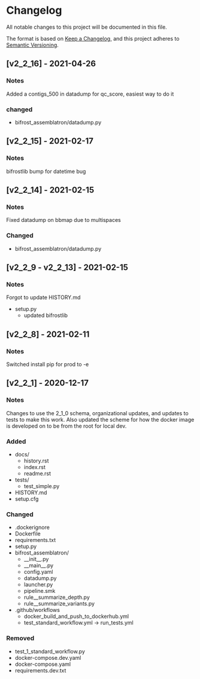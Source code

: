 # Changelog
All notable changes to this project will be documented in this file.

The format is based on [Keep a Changelog](https://keepachangelog.com/en/1.0.0/),
and this project adheres to [Semantic Versioning](https://semver.org/spec/v2.0.0.html).

## [v2_2_16] - 2021-04-26
### Notes
Added a contigs_500 in datadump for qc_score, easiest way to do it
### changed
- bifrost_assemblatron/datadump.py
## [v2_2_15] - 2021-02-17
### Notes
bifrostlib bump for datetime bug

## [v2_2_14] - 2021-02-15
### Notes
Fixed datadump on bbmap due to multispaces
### Changed
- bifrost_assemblatron/datadump.py
  

## [v2_2_9 - v2_2_13] - 2021-02-15
### Notes
Forgot to update HISTORY.md

- setup.py 
  - updated bifrostlib

## [v2_2_8] - 2021-02-11
### Notes
Switched install pip for prod to -e

## [v2_2_1] - 2020-12-17
### Notes
Changes to use the 2_1_0 schema, organizational updates, and updates to tests to make this work. Also updated the scheme for how the docker image is developed on to be from the root for local dev.

### Added
- docs/
  - history.rst
  - index.rst
  - readme.rst
- tests/
  - test_simple.py
- HISTORY.md
- setup.cfg

### Changed
- .dockerignore
- Dockerfile
- requirements.txt
- setup.py
- bifrost_assemblatron/
  - \_\_init\_\_.py
  - \_\_main\_\_.py
  - config.yaml
  - datadump.py
  - launcher.py
  - pipeline.smk
  - rule__summarize_depth.py
  - rule__summarize_variants.py
- .github/workflows
  - docker_build_and_push_to_dockerhub.yml
  - test_standard_workflow.yml -> run_tests.yml

### Removed
- test_1_standard_workflow.py
- docker-compose.dev.yaml
- docker-compose.yaml
- requirements.dev.txt